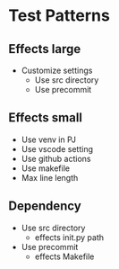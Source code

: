 # Test Patterns

## Effects large

- Customize settings
  - Use src directory
  - Use precommit

## Effects small

- Use venv in PJ
- Use vscode setting
- Use github actions
- Use makefile
- Max line length

## Dependency

- Use src directory
  - effects init.py path
- Use precommit
  - effects Makefile
